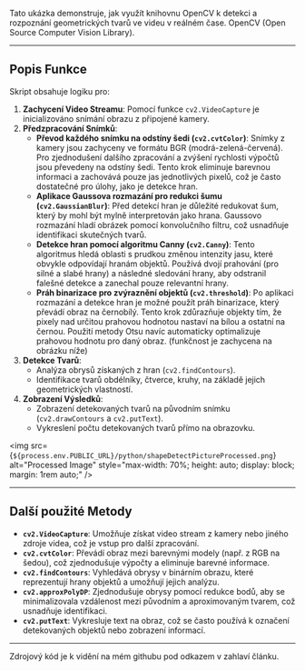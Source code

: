 
Tato ukázka demonstruje, jak využít knihovnu OpenCV k detekci a rozpoznání geometrických tvarů ve videu v reálném čase. OpenCV (Open Source Computer Vision Library).

---

## Popis Funkce


Skript obsahuje logiku pro:

1. **Zachycení Video Streamu**: Pomocí funkce `cv2.VideoCapture` je inicializováno snímání obrazu z připojené kamery.
2. **Předzpracování Snímků**:
   - **Převod každého snímku na odstíny šedi (`cv2.cvtColor`)**:
     Snímky z kamery jsou zachyceny ve formátu BGR (modrá-zelená-červená). Pro zjednodušení dalšího zpracování a zvýšení rychlosti výpočtů jsou převedeny na odstíny šedi. Tento krok eliminuje barevnou informaci a zachovává pouze jas jednotlivých pixelů, což je často dostatečné pro úlohy, jako je detekce hran.
   - **Aplikace Gaussova rozmazání pro redukci šumu (`cv2.GaussianBlur`)**:
     Před detekcí hran je důležité redukovat šum, který by mohl být mylně interpretován jako hrana. Gaussovo rozmazání hladí obrázek pomocí konvolučního filtru, což usnadňuje identifikaci skutečných tvarů.
   - **Detekce hran pomocí algoritmu Canny (`cv2.Canny`)**:
     Tento algoritmus hledá oblasti s prudkou změnou intenzity jasu, které obvykle odpovídají hranám objektů. Používá dvojí prahování (pro silné a slabé hrany) a následné sledování hrany, aby odstranil falešné detekce a zanechal pouze relevantní hrany.
   - **Práh binarizace pro zvýraznění objektů (`cv2.threshold`)**:
     Po aplikaci rozmazání a detekce hran je možné použít práh binarizace, který převádí obraz na černobílý. Tento krok zdůrazňuje objekty tím, že pixely nad určitou prahovou hodnotou nastaví na bílou a ostatní na černou. Použití metody Otsu navíc automaticky optimalizuje prahovou hodnotu pro daný obraz.
(funkčnost je zachycena na obrázku níže)
3. **Detekce Tvarů**:
   - Analýza obrysů získaných z hran (`cv2.findContours`).
   - Identifikace tvarů obdélníky, čtverce, kruhy, na základě jejich geometrických vlastností.
4. **Zobrazení Výsledků**:
   - Zobrazení detekovaných tvarů na původním snímku (`cv2.drawContours` a `cv2.putText`).
   - Vykreslení počtu detekovaných tvarů přímo na obrazovku.

<img
  src={`${process.env.PUBLIC_URL}/python/shapeDetectPictureProcessed.png`}
  alt="Processed Image"
  style="max-width: 70%; height: auto; display: block; margin: 1rem auto;"
/>

---

## Další použité Metody

- **`cv2.VideoCapture`**: Umožňuje získat video stream z kamery nebo jiného zdroje videa, což je vstup pro další zpracování.
- **`cv2.cvtColor`**: Převádí obraz mezi barevnými modely (např. z RGB na šedou), což zjednodušuje výpočty a eliminuje barevné informace.
- **`cv2.findContours`**: Vyhledává obrysy v binárním obrazu, které reprezentují hrany objektů a umožňují jejich analýzu.
- **`cv2.approxPolyDP`**: Zjednodušuje obrysy pomocí redukce bodů, aby se minimalizovala vzdálenost mezi původním a aproximovaným tvarem, což usnadňuje identifikaci.
- **`cv2.putText`**: Vykresluje text na obraz, což se často používá k označení detekovaných objektů nebo zobrazení informací.

---

Zdrojový kód je k vidění na mém githubu pod odkazem v zahlaví článku.